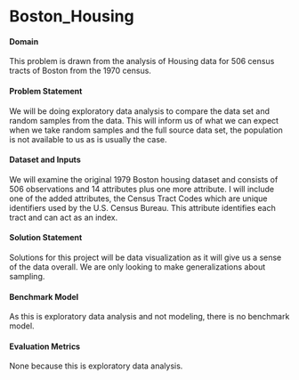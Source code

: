 # Boston_Housing


#### Domain
This problem is drawn from the analysis of Housing data for 506 census tracts of Boston from the 1970 census.

#### Problem Statement
We will be doing exploratory data analysis to compare the data set and random samples from the data. This will inform us of what we can expect
when we take random samples and the full source data set, the population is not available to us as is usually the case.

#### Dataset and Inputs
We will examine the original 1979 Boston housing dataset and consists of 506 observations and 14 attributes plus one more attribute. I will include one of the added attributes, the Census Tract Codes which are unique identifiers used by the U.S. Census Bureau. This attribute identifies each tract and can act as an index.

#### Solution Statement
Solutions for this project will be data visualization as it will give us a sense of the data overall. We are only looking to make generalizations about sampling. 

#### Benchmark Model
As this is exploratory data analysis and not modeling, there is no benchmark model.

#### Evaluation Metrics
None because this is exploratory data analysis. 
